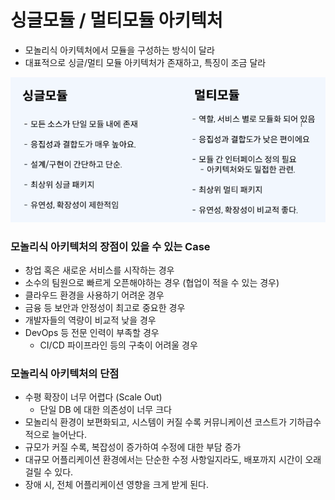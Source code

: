 # 싱글모듈 / 멀티모듈 아키텍처
- 모놀리식 아키텍처에서 모듈을 구성하는 방식이 달라
- 대표적으로 싱글/멀티 모듈 아키텍처가 존재하고, 특징이 조금 달라

![img_1.png](img_1.png)

### 모놀리식 아키텍처의 장점이 있을 수 있는 Case
- 창업 혹은 새로운 서비스를 시작하는 경우
- 소수의 팀원으로 빠르게 오픈해야하는 경우 (협업이 적을 수 있는 경우)
- 클라우드 환경을 사용하기 어려운 경우
- 금융 등 보안과 안정성이 최고로 중요한 경우
- 개발자들의 역량이 비교적 낮을 경우
- DevOps 등 전문 인력이 부족할 경우
  - CI/CD 파이프라인 등의 구축이 어려울 경우

### 모놀리식 아키텍처의 단점
- 수평 확장이 너무 어렵다 (Scale Out)
  - 단일 DB 에 대한 의존성이 너무 크다
- 모놀리식 환경이 보편화되고, 시스템이 커질 수록 커뮤니케이션 코스트가 기하급수적으로 늘어난다.
- 규모가 커질 수록, 복잡성이 증가하여 수정에 대한 부담 증가
- 대규모 어플리케이션 환경에서는 단순한 수정 사항일지라도, 배포까지 시간이 오래걸릴 수 있다.
- 장애 시, 전체 어플리케이션 영향을 크게 받게 된다.
